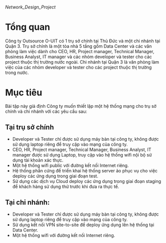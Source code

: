###### Network_Design_Project ######
# Tổng quan 
Công ty Outsource O-UIT có 1 trụ sở chính tại Thủ Đức và một chi nhánh tại Quận 3. 
Trụ sở chính là một tòa nhà 5 tầng gồm Data Center và các văn phòng làm việc dành cho CEO, HR, Project manager, Technical Manager, Business Analyst, IT manager và các nhóm developer và tester cho các project thuộc thị trường nước ngoài. 
Chi nhánh tại Quận 3 là văn phòng làm việc của các nhóm developer và tester cho các project thuộc thị trường trong nước. 
# Mục tiêu 
Bài tập này giả định Công ty muốn thiết lập một hệ thống mạng cho trụ sở chính và chi 
nhánh với các yêu cầu sau: 
## Tại trụ sở chính 
- Developer và Tester chỉ được sử dụng máy bàn tại công ty, không được sử
  dụng laptop riêng để truy cập vào mạng của công ty. 
- CEO, HR, Project manager, Technical Manager, Business Analyst, IT 
  manager được sử dụng Laptop, truy cập vào hệ thống wifi nội bộ sử dụng tài 
  khoản xác thực. 
- Một hệ thống wifi public với đường kết nối Internet riêng. 
- Hệ thống phần cứng để triển khai hệ thống server ảo phục vụ cho việc deploy 
  các ứng dụng trong giai đoạn test. 
- Sử dụng các dịch vụ Cloud deploy các ứng dụng trong giai đoạn staging để
  khách hàng sử dụng thử trước khi đưa ra thực tế.
## Tại chi nhánh: 
- Developer và Tester chỉ được sử dụng máy bàn tại công ty, không được sử
  dụng laptop riêng để truy cập vào mạng của công ty. 
- Sử dụng kết nối VPN site-to-site để deploy ứng dụng lên hệ thống tại Data 
  Center. 
- Một hệ thống wifi với đường kết nối Internet riêng. 

